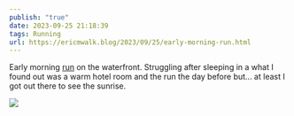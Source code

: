 ```yaml
---
publish: "true"
date: 2023-09-25 21:18:39
tags: Running
url: https://ericmwalk.blog/2023/09/25/early-morning-run.html
---
```


Early morning [run](https://strava.com/activities/9916618004)  on the waterfront. Struggling after sleeping in a what I found out was a warm hotel room and the run the day before but... at least I got out there to see the sunrise.

![](https://ericmwalk.blog/uploads/2023/60f94bd7-8c1a-4489-91a3-930fcce2d893.jpg)